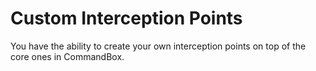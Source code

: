 # Custom Interception Points

You have the ability to create your own interception points on top of the core ones in CommandBox.  